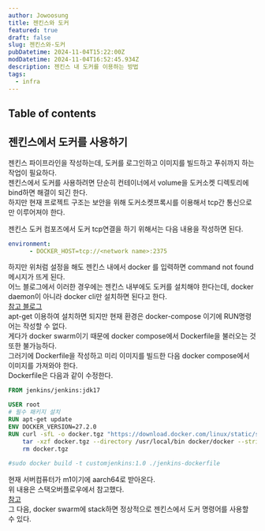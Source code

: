 ```yaml
---
author: Jowoosung
title: 젠킨스와 도커
featured: true
draft: false
slug: 젠킨스와-도커
pubDatetime: 2024-11-04T15:22:00Z
modDatetime: 2024-11-04T16:52:45.934Z
description: 젠킨스 내 도커를 이용하는 방법
tags: 
  - infra
---  
```


## Table of contents

## 젠킨스에서 도커를 사용하기  
젠킨스 파이프라인을 작성하는데, 도커를 로그인하고 이미지를 빌드하고 푸쉬까지 하는 작업이 필요하다.  
젠킨스에서 도커를 사용하려면 단순히 컨테이너에서 volume을 도커소켓 디렉토리에 bind하면 해결이 되긴 한다.  
하지만 현재 프로젝트 구조는 보안을 위해 도커소켓프록시를 이용해서 tcp간 통신으로만 이루어져야 한다.  

젠킨스 도커 컴포즈에서 도커 tcp연결을 하기 위해서는 다음 내용을 작성하면 된다.  
```yaml
environment:
      - DOCKER_HOST=tcp://<network name>:2375
```
하지만 위처럼 설정을 해도 젠킨스 내에서 docker 를 입력하면 command not found 메시지가 뜨게 된다.  
어느 블로그에서 이러한 경우에는 젠킨스 내부에도 도커를 설치해야 한다는데, docker daemon이 아니라 docker cli만 설치하면 된다고 한다.  
[참고 블로그](https://postlude.github.io/2020/12/26/docker-in-docker/)  
apt-get 이용하여 설치하면 되지만 현재 환경은 docker-compose 이기에 RUN명령어는 작성할 수 없다.  
게다가 docker swarm이기 때문에 docker compose에서 Dockerfile을 불러오는 것 또한 불가능하다.  
그러기에 Dockerfile을 작성하고 미리 이미지를 빌드한 다음 docker compose에서 이미지를 가져와야 한다.  
Dockerfile은 다음과 같이 수정한다.  
```Dockerfile
FROM jenkins/jenkins:jdk17

USER root 
# 필수 패키지 설치
RUN apt-get update 
ENV DOCKER_VERSION=27.2.0
RUN curl -sfL -o docker.tgz "https://download.docker.com/linux/static/stable/aarch64/docker-${DOCKER_VERSION}.tgz" && \
    tar -xzf docker.tgz --directory /usr/local/bin docker/docker --strip=1 && \
    rm docker.tgz 
    
#sudo docker build -t customjenkins:1.0 ./jenkins-dockerfile
```
현재 서버컴퓨터가 m1이기에 aarch64로 받아온다.  
위 내용은 스택오버플로우에서 참고했다.  
[참고](https://stackoverflow.com/questions/55317195/run-command-from-one-container-to-another/55317547#55317547)  
그 다음, docker swarm에 stack하면 정상적으로 젠킨스에서 도커 명령어를 사용할 수 있다.  
